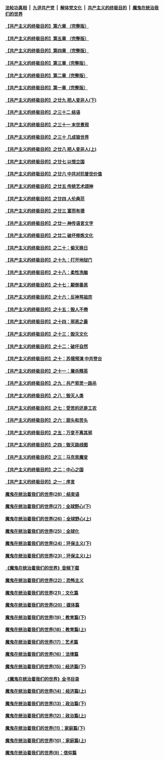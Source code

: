 ####  [法轮功真相](../../../../basic/blob/master/README.md?t=05181631) &nbsp;|&nbsp; [九评共产党](../../../../9ping.md/blob/master/README.md?t=05181631) &nbsp;|&nbsp; [解体党文化](../../../../jtdwh.md/blob/master/README.md?t=05181631)  &nbsp;|&nbsp; [共产主义的终极目的](../../../../gczydzjmd.md/blob/master/README.md?t=05181631) &nbsp;|&nbsp; [魔鬼在统治我们的世界](../../../../mgztzwmdsj.md/blob/master/README.md?t=05181631) 

#### [【共产主义的终极目的】第六章 （完整版）](../pages/nsc422/n11428913.md?t=05181631) 

#### [【共产主义的终极目的】第五章 （完整版）](../pages/nsc422/n11428912.md?t=05181631) 

#### [【共产主义的终极目的】第四章 （完整版）](../pages/nsc422/n11428907.md?t=05181631) 

#### [【共产主义的终极目的】第三章（完整版）](../pages/nsc422/n11428848.md?t=05181631) 

#### [【共产主义的终极目的】第二章（完整版）](../pages/nsc422/n11428831.md?t=05181631) 

#### [【共产主义的终极目的】第一章（完整版）](../pages/nsc422/n11417651.md?t=05181631) 

#### [【共产主义的终极目的】之廿九 把人变非人(下)](../pages/nsc422/n11344140.md?t=05181631) 

#### [【共产主义的终极目的】之三十二 结语](../pages/nsc422/n11360535.md?t=05181631) 

#### [【共产主义的终极目的】之三十一 末世景观](../pages/nsc422/n11351129.md?t=05181631) 

#### [【共产主义的终极目的】之三十 几成狼世界](../pages/nsc422/n11348280.md?t=05181631) 

#### [【共产主义的终极目的】之廿八 把人变非人(上)](../pages/nsc422/n11340492.md?t=05181631) 

#### [【共产主义的终极目的】之廿七 以恨立国](../pages/nsc422/n11336944.md?t=05181631) 

#### [【共产主义的终极目的】之廿六 中共对抗普世价值](../pages/nsc422/n11324785.md?t=05181631) 

#### [【共产主义的终极目的】之廿五 传统艺术颂神](../pages/nsc422/n11296396.md?t=05181631) 

#### [【共产主义的终极目的】之廿四 人伦典范](../pages/nsc422/n11296397.md?t=05181631) 

#### [【共产主义的终极目的】之廿三 富而有德](../pages/nsc422/n11283598.md?t=05181631) 

#### [【共产主义的终极目的】之廿一 神传语言文字](../pages/nsc422/n11263265.md?t=05181631) 

#### [【共产主义的终极目的】之廿二 破坏修炼文化](../pages/nsc422/n11245728.md?t=05181631) 

#### [【共产主义的终极目的】之二十：偷天换日](../pages/nsc422/n11238846.md?t=05181631) 

#### [【共产主义的终极目的】之十九：打开地狱门](../pages/nsc422/n11206376.md?t=05181631) 

#### [【共产主义的终极目的】之十八：柔性洗脑](../pages/nsc422/n11199994.md?t=05181631) 

#### [【共产主义的终极目的】之十七：颠倒善恶](../pages/nsc422/n11179782.md?t=05181631) 

#### [【共产主义的终极目的】之十六：反神骂祖宗](../pages/nsc422/n11166798.md?t=05181631) 

#### [【共产主义的终极目的】之十五：毁人不倦](../pages/nsc422/n11166792.md?t=05181631) 

#### [【共产主义的终极目的】之十四：邪恶之最](../pages/nsc422/n11150249.md?t=05181631) 

#### [【共产主义的终极目的】之十三：毁灭文化](../pages/nsc422/n11135227.md?t=05181631) 

#### [【共产主义的终极目的】之十二：破坏自然](../pages/nsc422/n11135214.md?t=05181631) 

#### [【共产主义的终极目的】之十：苏俄预演 中共登台](../pages/nsc422/n11118424.md?t=05181631) 

#### [【共产主义的终极目的】之十一：屠杀精英](../pages/nsc422/n11118442.md?t=05181631) 

#### [【共产主义的终极目的】之九：共产邪灵一路杀](../pages/nsc422/n11114139.md?t=05181631) 

#### [【共产主义的终极目的】之八：毁灭人类](../pages/nsc422/n11108503.md?t=05181631) 

#### [【共产主义的终极目的】之七：受苦的还是工农](../pages/nsc422/n11101809.md?t=05181631) 

#### [【共产主义的终极目的】之六：甜头和苦头](../pages/nsc422/n11096971.md?t=05181631) 

#### [【共产主义的终极目的】之五：万变不离其邪](../pages/nsc422/n11091285.md?t=05181631) 

#### [【共产主义的终极目的】之四：毁灭路线图](../pages/nsc422/n11086284.md?t=05181631) 

#### [【共产主义的终极目的】之三：马克思魔变](../pages/nsc422/n11061941.md?t=05181631) 

#### [【共产主义的终极目的】之二：中心之国](../pages/nsc422/n11047728.md?t=05181631) 

#### [【共产主义的终极目的】之一：序言](../pages/nsc422/n11086077.md?t=05181631) 

#### [魔鬼在统治着我们的世界(28)：结束语](../pages/nsc422/n10936246.md?t=05181631) 

#### [魔鬼在统治着我们的世界(27)：全球野心(下)](../pages/nsc422/n10928319.md?t=05181631) 

#### [魔鬼在统治着我们的世界(26)：全球野心(上)](../pages/nsc422/n10900318.md?t=05181631) 

#### [魔鬼在统治着我们的世界(25)：全球化](../pages/nsc422/n10788205.md?t=05181631) 

#### [魔鬼在统治着我们的世界(24)：环保主义(下)](../pages/nsc422/n10695307.md?t=05181631) 

#### [魔鬼在统治着我们的世界(23)：环保主义(上)](../pages/nsc422/n10688613.md?t=05181631) 

#### [《魔鬼在统治着我们的世界》音频下载](../pages/nsc422/n10635553.md?t=05181631) 

#### [魔鬼在统治着我们的世界(22)：恐怖主义](../pages/nsc422/n10614727.md?t=05181631) 

#### [魔鬼在统治着我们的世界(21)：文化篇](../pages/nsc422/n10597706.md?t=05181631) 

#### [魔鬼在统治着我们的世界(20)：媒体篇](../pages/nsc422/n10586579.md?t=05181631) 

#### [魔鬼在统治着我们的世界(19)：教育篇(下)](../pages/nsc422/n10564808.md?t=05181631) 

#### [魔鬼在统治着我们的世界(18)：教育篇(上)](../pages/nsc422/n10526970.md?t=05181631) 

#### [魔鬼在统治着我们的世界(17)：艺术篇](../pages/nsc422/n10499093.md?t=05181631) 

#### [魔鬼在统治着我们的世界(16)：法律篇](../pages/nsc422/n10485969.md?t=05181631) 

#### [魔鬼在统治着我们的世界(15)：经济篇(下)](../pages/nsc422/n10469975.md?t=05181631) 

#### [《魔鬼在统治着我们的世界》全书目录](../pages/nsc422/n10464261.md?t=05181631) 

#### [魔鬼在统治着我们的世界(14)：经济篇(上)](../pages/nsc422/n10457370.md?t=05181631) 

#### [魔鬼在统治着我们的世界(13)：政治篇(下)](../pages/nsc422/n10448270.md?t=05181631) 

#### [魔鬼在统治着我们的世界(12)：政治篇(上)](../pages/nsc422/n10444576.md?t=05181631) 

#### [魔鬼在统治着我们的世界(11)：家庭篇(下)](../pages/nsc422/n10440961.md?t=05181631) 

#### [魔鬼在统治着我们的世界(10)：家庭篇(上)](../pages/nsc422/n10435448.md?t=05181631) 

#### [魔鬼在统治着我们的世界(9)：信仰篇](../pages/nsc422/n10432159.md?t=05181631) 

